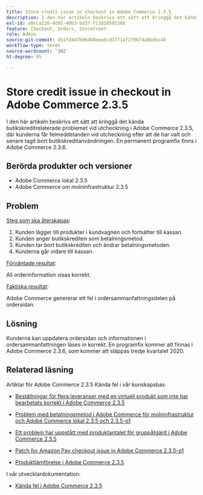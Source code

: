 ```yaml
---
title: Store credit issue in checkout in Adobe Commerce 2.3.5
description: I den här artikeln beskrivs ett sätt att kringgå det kända butikskreditrelaterade problemet vid utcheckning i Adobe Commerce 2.3.5, där kunderna får felmeddelanden vid utcheckning efter att de har valt och senare tagit bort butikskreditanvändningen. En permanent programfix finns i Adobe Commerce 2.3.6.
exl-id: a0cca226-4d95-40b3-bd37-f13d28591366
feature: Checkout, Orders, Storefront
role: Admin
source-git-commit: d51fd4d7b064b8eea6cd3771af279b74a8bdec48
workflow-type: tm+mt
source-wordcount: '302'
ht-degree: 0%

---
```


# Store credit issue in checkout in Adobe Commerce 2.3.5

I den här artikeln beskrivs ett sätt att kringgå det kända butikskreditrelaterade problemet vid utcheckning i Adobe Commerce 2.3.5, där kunderna får felmeddelanden vid utcheckning efter att de har valt och senare tagit bort butikskreditanvändningen. En permanent programfix finns i Adobe Commerce 2.3.6.

## Berörda produkter och versioner

* Adobe Commerce lokal 2.3.5
* Adobe Commerce om molninfrastruktur 2.3.5

## Problem

<u>Steg som ska återskapas</u>:

1. Kunden lägger till produkter i kundvagnen och fortsätter till kassan.
1. Kunden anger butikskrediten som betalningsmetod.
1. Kunden tar bort butikskrediten och ändrar betalningsmetoden.
1. Kunderna går vidare till kassan.

<u>Förväntade resultat</u>:

All orderinformation visas korrekt.

<u>Faktiska resultat</u>:

Adobe Commerce genererar ett fel i ordersammanfattningsdelen på ordersidan.

## Lösning

Kunderna kan uppdatera ordersidan och informationen i ordersammanfattningen läses in korrekt. En programfix kommer att finnas i Adobe Commerce 2.3.6, som kommer att släppas tredje kvartalet 2020.

## Relaterad läsning

Artiklar för Adobe Commerce 2.3.5 Kända fel i vår kunskapsbas:

* [Beställningar för flera leveranser med en virtuell produkt som inte har bearbetats korrekt i Adobe Commerce 2.3.5](/help/troubleshooting/miscellaneous/magento-2-3-5-known-issue-virtual-product-multi-ship-orders.md)

* [Problem med betalningsmetod i Adobe Commerce för molninfrastruktur och Adobe Commerce lokal 2.3.5 och 2.3.5-p1](/help/troubleshooting/known-issues-patches-attached/magento-2-3-5-2-3-5-p1-patch-country-payment-issue.md)


* [Ett problem har uppstått med produktantalet för gruppåtgärd i Adobe Commerce 2.3.5](/help/troubleshooting/miscellaneous/bulk-action-product-count-known-issue-in-magento-2-3-5.md)

* [Patch for Amazon Pay checkout issue in Adobe Commerce 2.3.5-p1](/help/troubleshooting/payments/patch-for-amazon-pay-checkout-issue-in-magento-2-3-5-p1.md)

* [Produktjämförelse i Adobe Commerce 2.3.5](/help/troubleshooting/storefront/product-comparison-known-issue-in-magento-2-3-5.md)

I vår utvecklardokumentation:

* [Kända fel i Adobe Commerce 2.3.5](https://devdocs.magento.com/guides/v2.3/release-notes/release-notes-2-3-5-commerce.html#known-issues)
